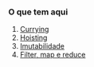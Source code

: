 <h3>O que tem aqui</h3>
<ol>
    <li>
        <a href="https://github.com/GustavoGomesDias/estudos-js/tree/master/es/currying">Currying</a>
    </li>
    <li>
        <a href="https://github.com/GustavoGomesDias/estudos-js/tree/master/es/hoisting">Hoisting</a>
    </li>
    <li>
        <a href="https://github.com/GustavoGomesDias/estudos-js/tree/master/es/imutabilidade">Imutabilidade</a>
    </li>
    <li>
        <a href="https://github.com/GustavoGomesDias/estudos-js/tree/master/es/filter-map-reduce">Filter, map e reduce</a>
    </li>
</ol>
